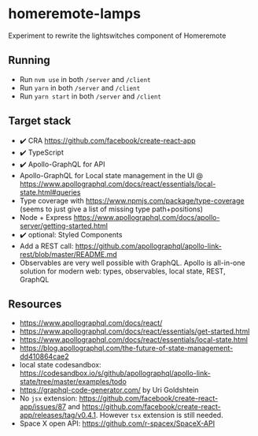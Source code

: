 # homeremote-lamps
Experiment to rewrite the lightswitches component of Homeremote

## Running

* Run `nvm use` in both `/server` and `/client`
* Run `yarn` in both `/server` and `/client`
* Run `yarn start` in both `/server` and `/client`

## Target stack

* :heavy_check_mark: CRA https://github.com/facebook/create-react-app
* :heavy_check_mark: TypeScript
* :heavy_check_mark: Apollo-GraphQL for API
* Apollo-GraphQL for Local state management in the UI @ https://www.apollographql.com/docs/react/essentials/local-state.html#queries
* Type coverage with https://www.npmjs.com/package/type-coverage (seems to just give a list of missing type path+positions)
* Node + Express https://www.apollographql.com/docs/apollo-server/getting-started.html
* :heavy_check_mark: optional: Styled Components
* Add a REST call: https://github.com/apollographql/apollo-link-rest/blob/master/README.md
* Observables are very well possible with GraphQL. Apollo is all-in-one solution for modern web: types, observables, local state, REST, GraphQL 

## Resources

* https://www.apollographql.com/docs/react/
* https://www.apollographql.com/docs/react/essentials/get-started.html
* https://www.apollographql.com/docs/react/essentials/local-state.html
* https://blog.apollographql.com/the-future-of-state-management-dd410864cae2
* local state codesandbox: https://codesandbox.io/s/github/apollographql/apollo-link-state/tree/master/examples/todo
* https://graphql-code-generator.com/ by Uri Goldshtein
* No `jsx` extension: https://github.com/facebook/create-react-app/issues/87 and https://github.com/facebook/create-react-app/releases/tag/v0.4.1. However `tsx` extension is still needed.
* Space X open API: https://github.com/r-spacex/SpaceX-API